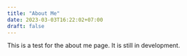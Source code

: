 ```yaml
---
title: "About Me"
date: 2023-03-03T16:22:02+07:00
draft: false
---
```

This is a test for the about me page. It is still in development.
